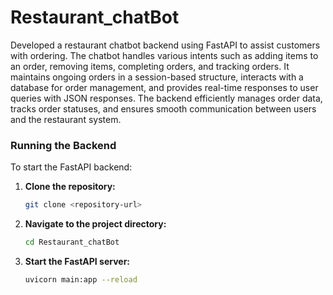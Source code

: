 # Restaurant_chatBot

Developed a restaurant chatbot backend using FastAPI to assist customers with ordering. The chatbot handles various intents such as adding items to an order, removing items, completing orders, and tracking orders. It maintains ongoing orders in a session-based structure, interacts with a database for order management, and provides real-time responses to user queries with JSON responses. The backend efficiently manages order data, tracks order statuses, and ensures smooth communication between users and the restaurant system.

### Running the Backend

To start the FastAPI backend:

1. **Clone the repository:**
    ```bash
    git clone <repository-url>
    ```

2. **Navigate to the project directory:**
    ```bash
    cd Restaurant_chatBot
    ```

3. **Start the FastAPI server:**
    ```bash
    uvicorn main:app --reload
    ```
